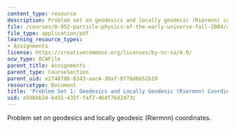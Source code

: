 ```yaml
---
content_type: resource
description: Problem set on geodesics and locally geodesic (Riermnn) coordinates.
file: /courses/8-952-particle-physics-of-the-early-universe-fall-2004/a59bbb24b455435ffaf746df76d2d73c_ps1.pdf
file_type: application/pdf
learning_resource_types:
- Assignments
license: https://creativecommons.org/licenses/by-nc-sa/4.0/
ocw_type: OCWFile
parent_title: Assignments
parent_type: CourseSection
parent_uid: e2748786-8343-aac4-30af-8f76d6b52b19
resourcetype: Document
title: 'Problem Set 1: Geodesics and Locally Geodesic (Riermnn) Coordinates'
uid: a59bbb24-b455-435f-faf7-46df76d2d73c
---
```

Problem set on geodesics and locally geodesic (Riermnn) coordinates.